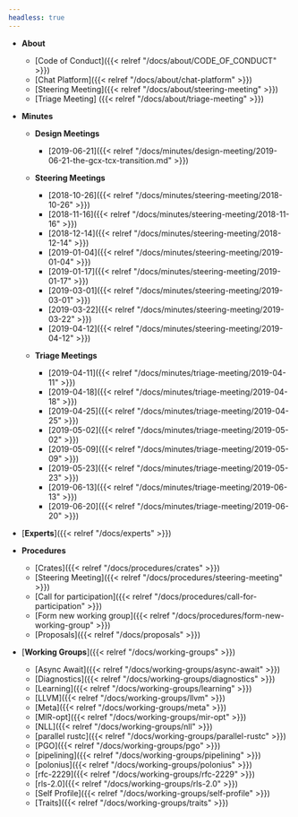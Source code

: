 ```yaml
---
headless: true
---
```

- **About**
  - [Code of Conduct]({{< relref "/docs/about/CODE_OF_CONDUCT" >}})
  - [Chat Platform]({{< relref "/docs/about/chat-platform" >}})
  - [Steering Meeting]({{< relref "/docs/about/steering-meeting" >}})
  - [Triage Meeting] ({{< relref "/docs/about/triage-meeting" >}})
- **Minutes**

  - **Design Meetings**
      - [2019-06-21]({{< relref "/docs/minutes/design-meeting/2019-06-21-the-gcx-tcx-transition.md" >}})

  - **Steering Meetings**
      - [2018-10-26]({{< relref "/docs/minutes/steering-meeting/2018-10-26" >}})
      - [2018-11-16]({{< relref "/docs/minutes/steering-meeting/2018-11-16" >}})
      - [2018-12-14]({{< relref "/docs/minutes/steering-meeting/2018-12-14" >}})
      - [2019-01-04]({{< relref "/docs/minutes/steering-meeting/2019-01-04" >}})
      - [2019-01-17]({{< relref "/docs/minutes/steering-meeting/2019-01-17" >}})
      - [2019-03-01]({{< relref "/docs/minutes/steering-meeting/2019-03-01" >}})
      - [2019-03-22]({{< relref "/docs/minutes/steering-meeting/2019-03-22" >}})
      - [2019-04-12]({{< relref "/docs/minutes/steering-meeting/2019-04-12" >}})

  - **Triage Meetings**
      - [2019-04-11]({{< relref "/docs/minutes/triage-meeting/2019-04-11" >}})
      - [2019-04-18]({{< relref "/docs/minutes/triage-meeting/2019-04-18" >}})
      - [2019-04-25]({{< relref "/docs/minutes/triage-meeting/2019-04-25" >}})
      - [2019-05-02]({{< relref "/docs/minutes/triage-meeting/2019-05-02" >}})
      - [2019-05-09]({{< relref "/docs/minutes/triage-meeting/2019-05-09" >}})
      - [2019-05-23]({{< relref "/docs/minutes/triage-meeting/2019-05-23" >}})
      - [2019-06-13]({{< relref "/docs/minutes/triage-meeting/2019-06-13" >}})
      - [2019-06-20]({{< relref "/docs/minutes/triage-meeting/2019-06-20" >}})

- [**Experts**]({{< relref "/docs/experts" >}})

- **Procedures**

  - [Crates]({{< relref "/docs/procedures/crates" >}})
  - [Steering Meeting]({{< relref "/docs/procedures/steering-meeting" >}})
  - [Call for participation]({{< relref "/docs/procedures/call-for-participation" >}})
  - [Form new working group]({{< relref "/docs/procedures/form-new-working-group" >}})
  - [Proposals]({{< relref "/docs/proposals" >}})

- [**Working Groups**]({{< relref "/docs/working-groups" >}})
  - [Async Await]({{< relref "/docs/working-groups/async-await" >}})
  - [Diagnostics]({{< relref "/docs/working-groups/diagnostics" >}})
  - [Learning]({{< relref "/docs/working-groups/learning" >}})
  - [LLVM]({{< relref "/docs/working-groups/llvm" >}})
  - [Meta]({{< relref "/docs/working-groups/meta" >}})
  - [MIR-opt]({{< relref "/docs/working-groups/mir-opt" >}})
  - [NLL]({{< relref "/docs/working-groups/nll" >}})
  - [parallel rustc]({{< relref "/docs/working-groups/parallel-rustc" >}})
  - [PGO]({{< relref "/docs/working-groups/pgo" >}})
  - [pipelining]({{< relref "/docs/working-groups/pipelining" >}})
  - [polonius]({{< relref "/docs/working-groups/polonius" >}})
  - [rfc-2229]({{< relref "/docs/working-groups/rfc-2229" >}})
  - [rls-2.0]({{< relref "/docs/working-groups/rls-2.0" >}})
  - [Self Profile]({{< relref "/docs/working-groups/self-profile" >}})
  - [Traits]({{< relref "/docs/working-groups/traits" >}})